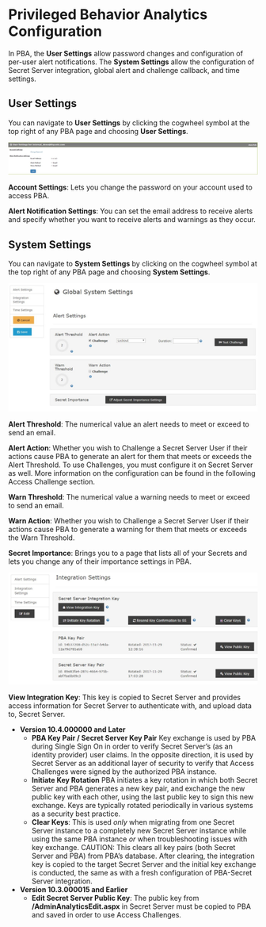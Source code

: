[title]: # (PBA Configuration)
[tags]: # (Privileged Behavior Analytics,PBA,)
[priority]: # (3070)

# Privileged Behavior Analytics Configuration

In PBA, the **User Settings** allow password changes and configuration of per-user alert notifications. The **System Settings** allow the configuration of Secret Server integration, global alert and challenge callback, and time settings.

## User Settings

You can navigate to **User Settings** by clicking the cogwheel symbol at the top right of any PBA page and choosing **User Settings**.

![alt](images/10c7027c824a9c31d7b7da1f825e7001.jpg)

**Account Settings**: Lets you change the password on your account used to access PBA.

**Alert Notification Settings**: You can set the email address to receive alerts and specify whether you want to receive alerts and warnings as they occur.

## System Settings

You can navigate to **System Settings** by clicking on the cogwheel symbol at the top right of any PBA page and choosing **System Settings**.

![alt](images/f4bdff3872cd79df20438aecd06207ea.jpg)

**Alert Threshold**: The numerical value an alert needs to meet or exceed to send an email.

**Alert Action**: Whether you wish to Challenge a Secret Server User if their actions cause PBA to generate an alert for them that meets or exceeds the Alert Threshold. To use Challenges, you must configure it on Secret Server as well. More information on the configuration can be found in the following Access Challenge section.

**Warn Threshold**: The numerical value a warning needs to meet or exceed to send an email.

**Warn Action**: Whether you wish to Challenge a Secret Server User if their actions cause PBA to generate a warning for them that meets or exceeds the Warn Threshold.

**Secret Importance**: Brings you to a page that lists all of your Secrets and lets you change any of their importance settings in PBA.

![alt](images/0a64a4df6e704c181befda54a4fca4a6.jpg)

**View Integration Key**: This key is copied to Secret Server and provides access information for Secret Server to authenticate with, and upload data to, Secret Server.

* **Version 10.4.000000 and Later**
  * **PBA Key Pair / Secret Server Key Pair** Key exchange is used by PBA during Single Sign On in order to verify Secret Server’s (as an identity provider) user claims. In the opposite direction, it is used by Secret Server as an additional layer of security to verify that Access Challenges were signed by the authorized PBA instance.
  * **Initiate Key Rotation** PBA initiates a key rotation in which both Secret Server and PBA generates a new key pair, and exchange the new public key with each other, using the last public key to sign this new exchange. Keys are typically rotated periodically in various systems as a security best practice.
  * **Clear Keys**: This is used *only* when migrating from one Secret Server instance to a completely new Secret Server instance while using the same PBA instance *or* when troubleshooting issues with key exchange.
    CAUTION: This clears all key pairs (both Secret Server and PBA) from PBA’s database. After clearing, the integration key is copied to the target Secret Server and the initial key exchange is conducted, the same as with a fresh configuration of PBA-Secret Server integration.
* **Version 10.3.000015 and Earlier**
  * **Edit Secret Server Public Key**: The public key from **/AdminAnalyticsEdit.aspx** in Secret Server must be copied to PBA and saved in order to use Access Challenges.
